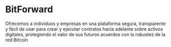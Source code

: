 # BitForward
Ofrecemos a individuos y empresas en una plataforma segura, transparente y fácil de usar para crear y ejecutar contratos hacia adelante sobre activos digitales, protegiendo el valor de sus futuros acuerdos con la robustez de la red Bitcoin
